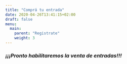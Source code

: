 ```yaml
---
title: "Comprá tu entrada"
date: 2020-04-26T13:41:15+02:00
draft: false
menu:
  main:
    parent: "Registrate"
    weight: 3
---
```


### **_¡¡¡Pronto habilitaremos la venta de entradas!!!_**
